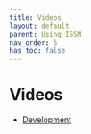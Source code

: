 ```yaml
---
title: Videos
layout: default
parent: Using ISSM
nav_order: 5
has_toc: false
---
```


<h1>Videos</h1>

- <a href="development" target="_top">Development</a>

